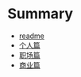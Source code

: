 # Summary

* [readme](README.md)
* [个人篇](chapter1.md)
* [职场篇](zhi-chang-pian.md)
* [商业篇](shang-ye-pian.md)

